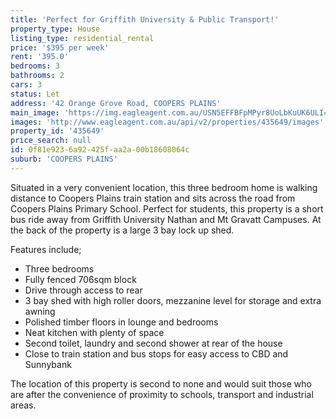 ```yaml
---
title: 'Perfect for Griffith University & Public Transport!'
property_type: House
listing_type: residential_rental
price: '$395 per week'
rent: '395.0'
bedrooms: 3
bathrooms: 2
cars: 3
status: Let
address: '42 Orange Grove Road, COOPERS PLAINS'
main_image: 'https://img.eagleagent.com.au/USN5EFFBFpMPyr8UoLbKuUK6ULI=/1280x854/smart/https://s3-us-west-2.amazonaws.com/eagleagent-orig/images/6826404/417462398-image-M.jpg'
images: 'http://www.eagleagent.com.au/api/v2/properties/435649/images'
property_id: '435649'
price_search: null
id: 0f81e923-6a92-425f-aa2a-00b18608064c
suburb: 'COOPERS PLAINS'
---
```

Situated in a very convenient location, this three bedroom home is walking distance to Coopers Plains train station and sits across the road from Coopers Plains Primary School. Perfect for students, this property is a short bus ride away from Griffith University Nathan and Mt Gravatt Campuses. At the back of the property is a large 3 bay lock up shed.

Features include;
*  Three bedrooms
*  Fully fenced 706sqm block
*  Drive through access to rear
*  3 bay shed with high roller doors, mezzanine level for storage and extra awning
*  Polished timber floors in lounge and bedrooms
*  Neat kitchen with plenty of space
*  Second toilet, laundry and second shower at rear of the house
*  Close to train station and bus stops for easy access to CBD and Sunnybank

The location of this property is second to none and would suit those who are after the convenience of proximity to schools, transport and industrial areas.